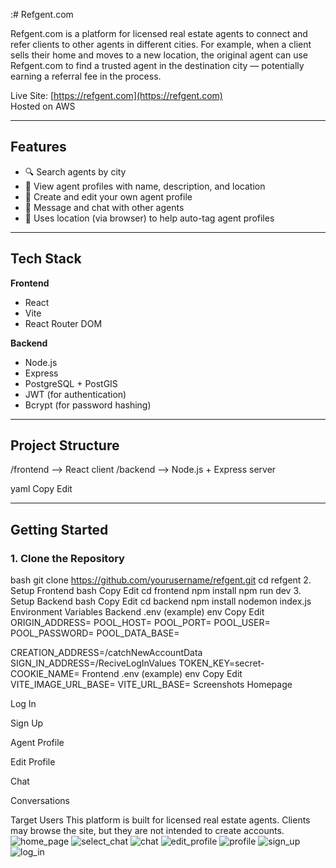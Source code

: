 :# Refgent.com

Refgent.com is a platform for licensed real estate agents to connect and refer clients to other agents in different cities. For example, when a client sells their home and moves to a new location, the original agent can use Refgent.com to find a trusted agent in the destination city — potentially earning a referral fee in the process.

Live Site: [https://refgent.com](https://refgent.com)  
Hosted on AWS

---

## Features

- 🔍 Search agents by city
- 👤 View agent profiles with name, description, and location
- 📝 Create and edit your own agent profile
- 💬 Message and chat with other agents
- 📍 Uses location (via browser) to help auto-tag agent profiles

---

## Tech Stack

**Frontend**
- React
- Vite
- React Router DOM

**Backend**
- Node.js
- Express
- PostgreSQL + PostGIS
- JWT (for authentication)
- Bcrypt (for password hashing)

---

## Project Structure

/frontend --> React client /backend --> Node.js + Express server

yaml
Copy
Edit

---

## Getting Started

### 1. Clone the Repository

bash
git clone https://github.com/yourusername/refgent.git
cd refgent
2. Setup Frontend
bash
Copy
Edit
cd frontend
npm install
npm run dev
3. Setup Backend
bash
Copy
Edit
cd backend
npm install
nodemon index.js
Environment Variables
Backend .env (example)
env
Copy
Edit
ORIGIN_ADDRESS=
POOL_HOST=
POOL_PORT=
POOL_USER=
POOL_PASSWORD=
POOL_DATA_BASE=

CREATION_ADDRESS=/catchNewAccountData
SIGN_IN_ADDRESS=/ReciveLogInValues
TOKEN_KEY=secret-
COOKIE_NAME=
Frontend .env (example)
env
Copy
Edit
VITE_IMAGE_URL_BASE=
VITE_URL_BASE=
Screenshots
Homepage

Log In

Sign Up

Agent Profile

Edit Profile

Chat

Conversations

Target Users
This platform is built for licensed real estate agents.
Clients may browse the site, but they are not intended to create accounts.
![home_page](https://github.com/user-attachments/assets/7a415dd5-6859-4e70-ac1f-8228c53e9c41)
![select_chat](https://github.com/user-attachments/assets/a56f65db-46a4-49e0-8752-79cb2b766f05)
![chat](https://github.com/user-attachments/assets/25eb1f58-d0ca-47d6-b6bc-e54e8ee39d91)
![edit_profile](https://github.com/user-attachments/assets/24d65021-d372-4b06-acda-4148f50d5947)
![profile](https://github.com/user-attachments/assets/60b9744c-d802-42c7-b9df-5de9e11228e1)
![sign_up](https://github.com/user-attachments/assets/a0d6122d-7ca7-45f5-a2e1-521229416795)
![log_in](https://github.com/user-attachments/assets/1ebb852c-e00e-4b01-bcc1-718179358470)
